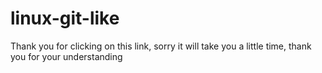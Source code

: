 # linux-git-like
Thank you for clicking on this link, sorry it will take you a little time, thank you for your understanding

